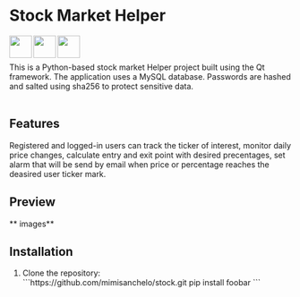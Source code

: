 # Stock Market Helper
<img width="40px" align="left" src="https://github.com/mimisanchelo/stock/assets/80426185/23c2fe40-b0a0-416b-a4be-ce1fb2f00553"/>
<img width="40px" align="left" src="https://github.com/mimisanchelo/stock/assets/80426185/eca4fe62-ab93-4b24-a00a-c6102555b06b"/>
<img width="40px" align="left" src="https://github.com/mimisanchelo/stock/assets/80426185/9de01f2c-70d7-4a26-8050-866cc7aaf946"/>

<br></br>

This is a Python-based stock market Helper project built using the Qt framework. The application uses a MySQL database. Passwords are hashed and salted using sha256 to protect sensitive data.
<br></br>
## Features

Registered and logged-in users can track the ticker of interest, monitor daily price changes, calculate entry and exit point with desired precentages, set alarm that will be send by email when price or percentage reaches the deasired user ticker mark.

## Preview
** images**

## Installation
<ol>
  <li>Clone the repository:</li>
  ```https://github.com/mimisanchelo/stock.git
pip install foobar
```
</ol>
